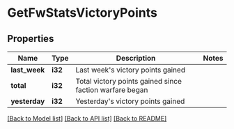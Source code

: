 # GetFwStatsVictoryPoints

## Properties

Name | Type | Description | Notes
------------ | ------------- | ------------- | -------------
**last_week** | **i32** | Last week's victory points gained | 
**total** | **i32** | Total victory points gained since faction warfare began | 
**yesterday** | **i32** | Yesterday's victory points gained | 

[[Back to Model list]](../README.md#documentation-for-models) [[Back to API list]](../README.md#documentation-for-api-endpoints) [[Back to README]](../README.md)


